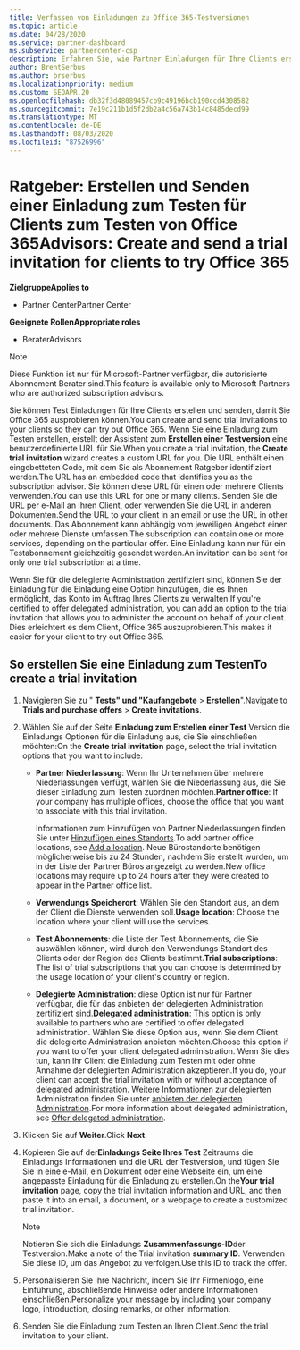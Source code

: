 ```yaml
---
title: Verfassen von Einladungen zu Office 365-Testversionen
ms.topic: article
ms.date: 04/28/2020
ms.service: partner-dashboard
ms.subservice: partnercenter-csp
description: Erfahren Sie, wie Partner Einladungen für Ihre Clients erstellen und senden können, um Office 365 zu testen. Partner sind ein autorisierter Abonnement Ratgeber.
author: BrentSerbus
ms.author: brserbus
ms.localizationpriority: medium
ms.custom: SEOAPR.20
ms.openlocfilehash: db32f3d48089457cb9c49196bcb190ccd4308582
ms.sourcegitcommit: 7e19c211b1d5f2db2a4c56a743b14c8485decd99
ms.translationtype: MT
ms.contentlocale: de-DE
ms.lasthandoff: 08/03/2020
ms.locfileid: "87526996"
---
```

# <a name="advisors-create-and-send-a-trial-invitation-for-clients-to-try-office-365"></a><span data-ttu-id="83e3a-104">Ratgeber: Erstellen und Senden einer Einladung zum Testen für Clients zum Testen von Office 365</span><span class="sxs-lookup"><span data-stu-id="83e3a-104">Advisors: Create and send a trial invitation for clients to try Office 365</span></span>

<span data-ttu-id="83e3a-105">**Zielgruppe**</span><span class="sxs-lookup"><span data-stu-id="83e3a-105">**Applies to**</span></span>

- <span data-ttu-id="83e3a-106">Partner Center</span><span class="sxs-lookup"><span data-stu-id="83e3a-106">Partner Center</span></span>
 
<span data-ttu-id="83e3a-107">**Geeignete Rollen**</span><span class="sxs-lookup"><span data-stu-id="83e3a-107">**Appropriate roles**</span></span>

- <span data-ttu-id="83e3a-108">Berater</span><span class="sxs-lookup"><span data-stu-id="83e3a-108">Advisors</span></span>

> [!NOTE]
> <span data-ttu-id="83e3a-109">Diese Funktion ist nur für Microsoft-Partner verfügbar, die autorisierte Abonnement Berater sind.</span><span class="sxs-lookup"><span data-stu-id="83e3a-109">This feature is available only to Microsoft Partners who are authorized subscription advisors.</span></span>

<span data-ttu-id="83e3a-110">Sie können Test Einladungen für Ihre Clients erstellen und senden, damit Sie Office 365 ausprobieren können.</span><span class="sxs-lookup"><span data-stu-id="83e3a-110">You can create and send trial invitations to your clients so they can try out Office 365.</span></span> <span data-ttu-id="83e3a-111">Wenn Sie eine Einladung zum Testen erstellen, erstellt der Assistent zum **Erstellen einer Testversion** eine benutzerdefinierte URL für Sie.</span><span class="sxs-lookup"><span data-stu-id="83e3a-111">When you create a trial invitation, the **Create trial invitation** wizard creates a custom URL for you.</span></span> <span data-ttu-id="83e3a-112">Die URL enthält einen eingebetteten Code, mit dem Sie als Abonnement Ratgeber identifiziert werden.</span><span class="sxs-lookup"><span data-stu-id="83e3a-112">The URL has an embedded code that identifies you as the subscription advisor.</span></span> <span data-ttu-id="83e3a-113">Sie können diese URL für einen oder mehrere Clients verwenden.</span><span class="sxs-lookup"><span data-stu-id="83e3a-113">You can use this URL for one or many clients.</span></span> <span data-ttu-id="83e3a-114">Senden Sie die URL per e-Mail an Ihren Client, oder verwenden Sie die URL in anderen Dokumenten.</span><span class="sxs-lookup"><span data-stu-id="83e3a-114">Send the URL to your client in an email or use the URL in other documents.</span></span> <span data-ttu-id="83e3a-115">Das Abonnement kann abhängig vom jeweiligen Angebot einen oder mehrere Dienste umfassen.</span><span class="sxs-lookup"><span data-stu-id="83e3a-115">The subscription can contain one or more services, depending on the particular offer.</span></span> <span data-ttu-id="83e3a-116">Eine Einladung kann nur für ein Testabonnement gleichzeitig gesendet werden.</span><span class="sxs-lookup"><span data-stu-id="83e3a-116">An invitation can be sent for only one trial subscription at a time.</span></span>

<span data-ttu-id="83e3a-117">Wenn Sie für die delegierte Administration zertifiziert sind, können Sie der Einladung für die Einladung eine Option hinzufügen, die es Ihnen ermöglicht, das Konto im Auftrag Ihres Clients zu verwalten.</span><span class="sxs-lookup"><span data-stu-id="83e3a-117">If you're certified to offer delegated administration, you can add an option to the trial invitation that allows you to administer the account on behalf of your client.</span></span> <span data-ttu-id="83e3a-118">Dies erleichtert es dem Client, Office 365 auszuprobieren.</span><span class="sxs-lookup"><span data-stu-id="83e3a-118">This makes it easier for your client to try out Office 365.</span></span>

## <a name="to-create-a-trial-invitation"></a><span data-ttu-id="83e3a-119">So erstellen Sie eine Einladung zum Testen</span><span class="sxs-lookup"><span data-stu-id="83e3a-119">To create a trial invitation</span></span>

1. <span data-ttu-id="83e3a-120">Navigieren Sie zu " **Tests" und "Kaufangebote**  >  **Erstellen**".</span><span class="sxs-lookup"><span data-stu-id="83e3a-120">Navigate to **Trials and purchase offers** > **Create invitations**.</span></span>

2. <span data-ttu-id="83e3a-121">Wählen Sie auf der Seite **Einladung zum Erstellen einer Test** Version die Einladungs Optionen für die Einladung aus, die Sie einschließen möchten:</span><span class="sxs-lookup"><span data-stu-id="83e3a-121">On the **Create trial invitation** page, select the trial invitation options that you want to include:</span></span>

    - <span data-ttu-id="83e3a-122">**Partner Niederlassung**: Wenn Ihr Unternehmen über mehrere Niederlassungen verfügt, wählen Sie die Niederlassung aus, die Sie dieser Einladung zum Testen zuordnen möchten.</span><span class="sxs-lookup"><span data-stu-id="83e3a-122">**Partner office**: If your company has multiple offices, choose the office that you want to associate with this trial invitation.</span></span>

        <span data-ttu-id="83e3a-123">Informationen zum Hinzufügen von Partner Niederlassungen finden Sie unter [Hinzufügen eines Standorts](manage-locations.md).</span><span class="sxs-lookup"><span data-stu-id="83e3a-123">To add partner office locations, see [Add a location](manage-locations.md).</span></span> <span data-ttu-id="83e3a-124">Neue Bürostandorte benötigen möglicherweise bis zu 24 Stunden, nachdem Sie erstellt wurden, um in der Liste der Partner Büros angezeigt zu werden.</span><span class="sxs-lookup"><span data-stu-id="83e3a-124">New office locations may require up to 24 hours after they were created to appear in the Partner office list.</span></span>

    - <span data-ttu-id="83e3a-125">**Verwendungs Speicherort**: Wählen Sie den Standort aus, an dem der Client die Dienste verwenden soll.</span><span class="sxs-lookup"><span data-stu-id="83e3a-125">**Usage location**: Choose the location where your client will use the services.</span></span>
    - <span data-ttu-id="83e3a-126">**Test Abonnements**: die Liste der Test Abonnements, die Sie auswählen können, wird durch den Verwendungs Standort des Clients oder der Region des Clients bestimmt.</span><span class="sxs-lookup"><span data-stu-id="83e3a-126">**Trial subscriptions**: The list of trial subscriptions that you can choose is determined by the usage location of your client's country or region.</span></span>
    - <span data-ttu-id="83e3a-127">**Delegierte Administration**: diese Option ist nur für Partner verfügbar, die für das anbieten der delegierten Administration zertifiziert sind.</span><span class="sxs-lookup"><span data-stu-id="83e3a-127">**Delegated administration**: This option is only available to partners who are certified to offer delegated administration.</span></span> <span data-ttu-id="83e3a-128">Wählen Sie diese Option aus, wenn Sie dem Client die delegierte Administration anbieten möchten.</span><span class="sxs-lookup"><span data-stu-id="83e3a-128">Choose this option if you want to offer your client delegated administration.</span></span> <span data-ttu-id="83e3a-129">Wenn Sie dies tun, kann Ihr Client die Einladung zum Testen mit oder ohne Annahme der delegierten Administration akzeptieren.</span><span class="sxs-lookup"><span data-stu-id="83e3a-129">If you do, your client can accept the trial invitation with or without acceptance of delegated administration.</span></span> <span data-ttu-id="83e3a-130">Weitere Informationen zur delegierten Administration finden Sie unter [anbieten der delegierten Administration](customers-revoke-admin-privileges.md).</span><span class="sxs-lookup"><span data-stu-id="83e3a-130">For more information about delegated administration, see [Offer delegated administration](customers-revoke-admin-privileges.md).</span></span>

3. <span data-ttu-id="83e3a-131">Klicken Sie auf **Weiter**.</span><span class="sxs-lookup"><span data-stu-id="83e3a-131">Click **Next**.</span></span>

4. <span data-ttu-id="83e3a-132">Kopieren Sie auf der**Einladungs Seite Ihres Test** Zeitraums die Einladungs Informationen und die URL der Testversion, und fügen Sie Sie in eine e-Mail, ein Dokument oder eine Webseite ein, um eine angepasste Einladung für die Einladung zu erstellen.</span><span class="sxs-lookup"><span data-stu-id="83e3a-132">On the**Your trial invitation** page, copy the trial invitation information and URL, and then paste it into an email, a document, or a webpage to create a customized trial invitation.</span></span>

    > [!NOTE]
    > <span data-ttu-id="83e3a-133">Notieren Sie sich die Einladungs **Zusammenfassungs-ID**der Testversion.</span><span class="sxs-lookup"><span data-stu-id="83e3a-133">Make a note of the Trial invitation **summary ID**.</span></span> <span data-ttu-id="83e3a-134">Verwenden Sie diese ID, um das Angebot zu verfolgen.</span><span class="sxs-lookup"><span data-stu-id="83e3a-134">Use this ID to track the offer.</span></span>

5. <span data-ttu-id="83e3a-135">Personalisieren Sie Ihre Nachricht, indem Sie Ihr Firmenlogo, eine Einführung, abschließende Hinweise oder andere Informationen einschließen.</span><span class="sxs-lookup"><span data-stu-id="83e3a-135">Personalize your message by including your company logo, introduction, closing remarks, or other information.</span></span>

6. <span data-ttu-id="83e3a-136">Senden Sie die Einladung zum Testen an Ihren Client.</span><span class="sxs-lookup"><span data-stu-id="83e3a-136">Send the trial invitation to your client.</span></span>
